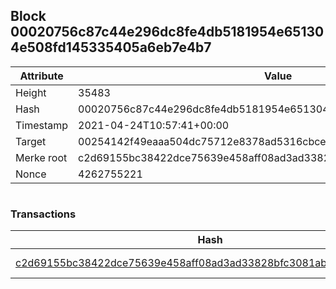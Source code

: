 ## Block 00020756c87c44e296dc8fe4db5181954e651304e508fd145335405a6eb7e4b7

Attribute | Value
--- | ---
Height | 35483
Hash | 00020756c87c44e296dc8fe4db5181954e651304e508fd145335405a6eb7e4b7
Timestamp | 2021-04-24T10:57:41+00:00
Target | 00254142f49eaaa504dc75712e8378ad5316cbcead634704b3734b6271167cc4
Merke root | c2d69155bc38422dce75639e458aff08ad3ad33828bfc3081ab215fc46aa2b57
Nonce | 4262755221

```

```

### Transactions

Hash | Amount
--- | ---
[c2d69155bc38422dce75639e458aff08ad3ad33828bfc3081ab215fc46aa2b57](c2d69155bc38422dce75639e458aff08ad3ad33828bfc3081ab215fc46aa2b57.md) | 10.00000000 SKEPTI 
